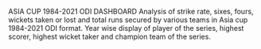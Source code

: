 ASIA CUP 1984-2021 ODI DASHBOARD 
Analysis of strike rate, sixes, fours, wickets taken or lost and total runs secured by various teams in Asia cup 1984-2021 ODI format.
Year wise display of player of the series, highest scorer, highest wicket taker and champion team of the series.
